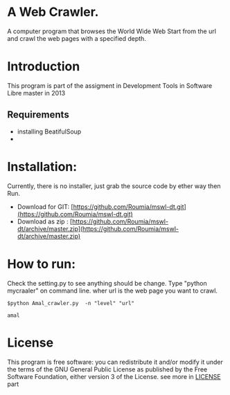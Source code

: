  A Web Crawler.
 ==============

   
A computer program that browses the World Wide Web Start from the url and crawl the web pages with a specified depth.


Introduction
=============
 This program is  part of the assigment in  Development Tools  in Software Libre  master  in 2013

Requirements
------------
 * installing  BeatifulSoup 
 *

 Installation:
 =============

   Currently, there is no installer, just grab the source code  by ether way then Run.
  * Download for GIT: [https://github.com/Roumia/mswl-dt.git](https://github.com/Roumia/mswl-dt.git)
  * Download as zip : [https://github.com/Roumia/mswl-dt/archive/master.zip](https://github.com/Roumia/mswl-dt/archive/master.zip)

How to run:
===========

   Check the setting.py to see anything should be change.
   Type "python mycraaler" on command line.
   wher url is the web page you want to crawl.

    $python Amal_crawler.py  -n "level" "url"

	amal
 


License
========

  This program is free software: you can redistribute it and/or modify
    it under the terms of the GNU General Public License as published by
    the Free Software Foundation, either version 3 of the License.
    see more in [LICENSE](https://github.com/Roumia/mswl-dt/blob/master/LICENSE) part


